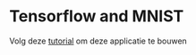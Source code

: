 # Tensorflow and MNIST

Volg deze [tutorial](https://codelabs.developers.google.com/codelabs/tfjs-training-classfication/index.html#0) om deze applicatie te bouwen
